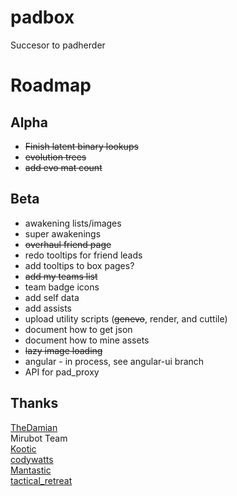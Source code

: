 # padbox
Succesor to padherder

Roadmap
=======
Alpha
------
  * ~~Finish latent binary lookups~~
  * ~~evolution trees~~
  * ~~add evo mat count~~

Beta
----
  * awakening lists/images
  * super awakenings
  * ~~overhaul friend page~~
  * redo tooltips for friend leads
  * add tooltips to box pages?
  * ~~add my teams list~~
  * team badge icons
  * add self data
  * add assists
  * upload utility scripts (~~genevo~~, render, and cuttile)
  * document how to get json
  * document how to mine assets
  * ~~lazy image loading~~
  * angular - in process, see angular-ui branch
  * API for pad_proxy

Thanks
------
[TheDamian](https://www.perlmonks.org/?node_id=1232118)  
Mirubot Team  
[Kootic](https://github.com/kiootic/pad-resources)  
[codywatts](https://github.com/codywatts/Puzzle-and-Dragons-Texture-Tool)  
[Mantastic](https://mantasticpad.com/)  
[tactical_retreat](https://www.reddit.com/r/PuzzleAndDragons/comments/b91d0d/unknown_monster_data_json_fields/)  
